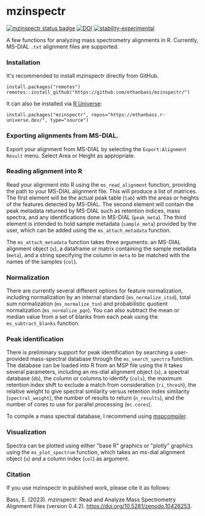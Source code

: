 # mzinspectr
<!-- badges: start -->
  [![mzinspectr status badge](https://ethanbass.r-universe.dev/badges/mzinspectr)](https://ethanbass.r-universe.dev)
  [![DOI](https://zenodo.org/badge/DOI/10.5281/zenodo.10426253.svg)](https://doi.org/10.5281/zenodo.10426253)
  [![stability-experimental](https://img.shields.io/badge/stability-experimental-orange.svg)](https://github.com/emersion/stability-badges#experimental)
<!-- badges: end -->
   
A few functions for analyzing mass spectrometry alignments in R. Currently, MS-DIAL `.txt` alignment files are supported.

### Installation

It's recommended to install mzinspectr directly from GitHub.

```
install.packages("remotes")
remotes::install_github("https://github.com/ethanbass/mzinspectr/")
```

It can also be installed via [R Universe](https://ethanbass.r-universe.dev/):

```
install.packages("mzinspectr", repos="https://ethanbass.r-universe.dev/", type="source")
```

### Exporting alignments from MS-DIAL.

Export your alignment from MS-DIAL by selecting the `Export:Alignment Result` menu. Select Area or Height as appropriate.

### Reading alignment into R

Read your alignment into R using the `ms_read_alignment` function, providing the path to your MS-DIAL alignment file. This will produce a list of matrices. The first element will be the actual peak table (`tab`) with the areas or heights of the features detected by MS-DIAL. The second element will contain the peak metadata returned by MS-DIAL such as retention indices, mass spectra, and any identifications done in MS-DIAL (`peak_meta`). The third element is intended to hold sample metadata (`sample_meta`) provided by the user, which can be added using the `ms_attach_metadata` function.

The `ms_attach_metadata` function takes three arguments: an MS-DIAL alignment object (`x`), a dataframe or matrix containing the sample metadata (`meta`), and a string specifying the column in `meta` to be matched with the names of the samples (`col`).

###  Normalization

There are currently several different options for feature normalization, including normalization by an internal standard (`ms_normalize_itsd`), total sum normalization (`ms_normalize_tsn`) and probabilistic quotient normalization (`ms_normalize_pqn`). You can also subtract the mean or median value from a set of blanks from each peak using the `ms_subtract_blanks` function.

### Peak identification

There is preliminary support for peak identification by searching a user-provided mass-spectral database through the `ms_search_spectra` function. The database can be loaded into R from an MSP file using the It takes several parameters, including an ms-dial alignment object (`x`), a spectral database (`db`), the column or columns to identify (`cols`), the maximum retention index shift to exclude a match from consideration (`ri_thresh`), the relative weight to give spectral similarity versus retention index similarity (`spectral_weight`), the number of results to return (`n_results`), and the number of cores to use for parallel processing (`mc.cores`).

To compile a mass spectral database, I recommend using [mspcompiler](https://github.com/QizhiSu/mspcompiler).

### Visualization

Spectra can be plotted using either "base R" graphics or "plotly" graphics using the `ms_plot_spectrum` function, which takes an ms-dial alignment object (`x`) and a column index (`col`) as argument.

### Citation

If you use mzinspectr in published work, please cite it as follows:

Bass, E. (2023). mzinspectr: Read and Analyze Mass Spectrometry Alignment Files (version 0.4.2). https://doi.org/10.5281/zenodo.10426253.


